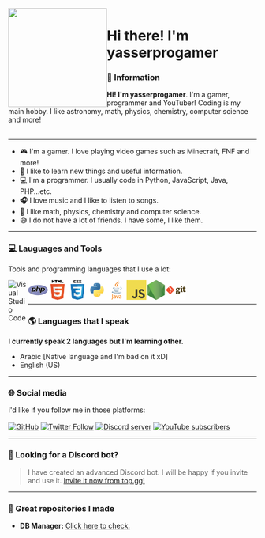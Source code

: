 <img src="https://avatars.githubusercontent.com/u/71287199" width="200" height="200" align="left" />

# Hi there! I'm yasserprogamer
### 📙 Information
**Hi! I'm yasserprogamer**. I'm a gamer, programmer and YouTuber! Coding is my main hobby. I like astronomy, math, physics, chemistry, computer science and more!<br/><br/>

------

- 🎮 I'm a gamer. I love playing video games such as Minecraft, FNF and more!
- 📖 I like to learn new things and useful information.
- 💻 I'm a programmer. I usually code in Python, JavaScript, Java, PHP...etc.
- **🎧** I love music and I like to listen to songs.
- 🧬 I like math, physics, chemistry and computer science.
- 😅 I do not have a lot of friends. I have some, I like them.

------

### 💻 Lauguages and Tools

Tools and programming languages that I use a lot:

[<img align="left" alt="Visual Studio Code" width="40px" src="https://camo.githubusercontent.com/27480c90b7f92ea1405594b9e98e151b776c0830e3bb2d80b92656c342bfdf09/68747470733a2f2f692e696d6775722e636f6d2f4c775364416c452e706e67" />](https://code.visualstudio.com/)
[<img align="left" alt="PHP" width="40px" src="https://raw.githubusercontent.com/github/explore/80688e429a7d4ef2fca1e82350fe8e3517d3494d/topics/php/php.png" />](https://www.php.net/)
[<img align="left" alt="HTML5" width="40px" src="https://raw.githubusercontent.com/github/explore/80688e429a7d4ef2fca1e82350fe8e3517d3494d/topics/html/html.png" />](#)
[<img align="left" alt="CSS3" width="40px" src="https://raw.githubusercontent.com/github/explore/80688e429a7d4ef2fca1e82350fe8e3517d3494d/topics/css/css.png" />](#)
[<img align="left" alt="PYTHON" width="40px" src="https://raw.githubusercontent.com/github/explore/80688e429a7d4ef2fca1e82350fe8e3517d3494d/topics/python/python.png" />](https://www.python.org/)
[<img align="left" alt="JAVA" width="40px" src="https://raw.githubusercontent.com/github/explore/80688e429a7d4ef2fca1e82350fe8e3517d3494d/topics/java/java.png" />](#)
[<img align="left" alt="JavaScript" width="40px" src="https://raw.githubusercontent.com/github/explore/80688e429a7d4ef2fca1e82350fe8e3517d3494d/topics/javascript/javascript.png" />](#)
[<img align="left" alt="Node.js" width="40px" src="https://raw.githubusercontent.com/github/explore/80688e429a7d4ef2fca1e82350fe8e3517d3494d/topics/nodejs/nodejs.png" />](#)
[<img align="left" alt="Git" width="40px" src="https://raw.githubusercontent.com/github/explore/80688e429a7d4ef2fca1e82350fe8e3517d3494d/topics/git/git.png" />](#)
<br/><br/>

---

### 🌎 Languages that I speak

**I currently speak 2 languages but I'm learning other.**

- Arabic [Native language and I'm bad on it xD]
- English (US)

------

### 🌐 Social media
I'd like if you follow me in those platforms:<br/><br/>
[![GitHub](https://img.shields.io/github/followers/yasserprogamer?label=yasserprogamer&logo=GitHub&style=for-the-badge)](#)
[![Twitter Follow](https://img.shields.io/twitter/follow/yasserprogamer?color=%2300acee&logo=Twitter&style=for-the-badge)](https://twitter.com/yasserprogamer)
[![Discord server](https://img.shields.io/discord/712031661247823893?label=Discord%20server&logo=Discord&style=for-the-badge)](https://discord.yasserprogamer.ml/)
[![YouTube subscribers](https://img.shields.io/youtube/channel/subscribers/UChVIdm5QIPeJwG2b2g497aQ?logo=YouTube&style=for-the-badge)](https://www.youtube.com/c/powertechvideoandgaming)

------

### 👀 Looking for a Discord bot?
> I have created an advanced Discord bot. I will be happy if you invite and use it. [Invite it now from top.gg!](https://top.gg/bot/720641361082056724)

---

### 🥇 Great repositories I made

* **DB Manager:** [Click here to check.](https://github.com/yasserprogamer/DBManager)